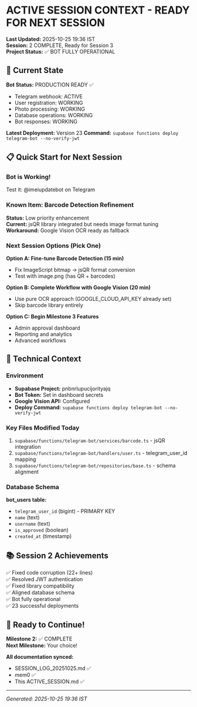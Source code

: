 # ACTIVE SESSION CONTEXT - READY FOR NEXT SESSION

**Last Updated:** 2025-10-25 19:36 IST  
**Session:** 2 COMPLETE, Ready for Session 3  
**Project Status:** ✅ BOT FULLY OPERATIONAL  

## 🎯 Current State

**Bot Status:** PRODUCTION READY ✅
- Telegram webhook: ACTIVE
- User registration: WORKING
- Photo processing: WORKING
- Database operations: WORKING
- Bot responses: WORKING

**Latest Deployment:** Version 23
**Command:** `supabase functions deploy telegram-bot --no-verify-jwt`

## 📋 Quick Start for Next Session

### Bot is Working!
Test it: @imeiupdatebot on Telegram

### Known Item: Barcode Detection Refinement
**Status:** Low priority enhancement  
**Current:** jsQR library integrated but needs image format tuning  
**Workaround:** Google Vision OCR ready as fallback  

### Next Session Options (Pick One)

**Option A: Fine-tune Barcode Detection (15 min)**
- Fix ImageScript bitmap → jsQR format conversion
- Test with image.png (has QR + barcodes)

**Option B: Complete Workflow with Google Vision (20 min)**
- Use pure OCR approach (GOOGLE_CLOUD_API_KEY already set)
- Skip barcode library entirely

**Option C: Begin Milestone 3 Features**
- Admin approval dashboard
- Reporting and analytics
- Advanced workflows

## 🔧 Technical Context

### Environment
- **Supabase Project:** pnbnrlupucijorityajq
- **Bot Token:** Set in dashboard secrets
- **Google Vision API:** Configured
- **Deploy Command:** `supabase functions deploy telegram-bot --no-verify-jwt`

### Key Files Modified Today
1. `supabase/functions/telegram-bot/services/barcode.ts` - jsQR integration
2. `supabase/functions/telegram-bot/handlers/user.ts` - telegram_user_id mapping
3. `supabase/functions/telegram-bot/repositories/base.ts` - schema alignment

### Database Schema
**bot_users table:**
- `telegram_user_id` (bigint) - PRIMARY KEY
- `name` (text)
- `username` (text)
- `is_approved` (boolean)
- `created_at` (timestamp)

## 📚 Session 2 Achievements

✅ Fixed code corruption (22+ lines)  
✅ Resolved JWT authentication  
✅ Fixed library compatibility  
✅ Aligned database schema  
✅ Bot fully operational  
✅ 23 successful deployments  

## 🚀 Ready to Continue!

**Milestone 2:** ✅ COMPLETE  
**Next Milestone:** Your choice!  

**All documentation synced:**
- SESSION_LOG_20251025.md ✅
- mem0 ✅
- This ACTIVE_SESSION.md ✅

---
*Generated: 2025-10-25 19:36 IST*